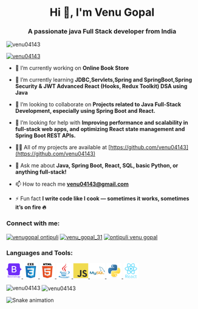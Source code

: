 <h1 align="center">Hi 👋, I'm Venu Gopal</h1>
<h3 align="center">A passionate java Full Stack developer from India</h3>

<p align="left"> <img src="https://komarev.com/ghpvc/?username=venu04143&label=Profile%20views&color=0e75b6&style=flat" alt="venu04143" /> </p>

<p align="left"> <a href="https://github.com/ryo-ma/github-profile-trophy"><img src="https://github-profile-trophy.vercel.app/?username=venu04143" alt="venu04143" /></a> </p>

- 🔭 I’m currently working on **Online Book Store**

- 🌱 I’m currently learning **JDBC,Servlets,Spring and SpringBoot,Spring Security & JWT Advanced React (Hooks, Redux Toolkit) DSA using Java**

- 👯 I’m looking to collaborate on **Projects related to Java Full-Stack Development, especially using Spring Boot and React.**

- 🤝 I’m looking for help with **Improving performance and scalability in full-stack web apps, and optimizing React state management and Spring Boot REST APIs.**

- 👨‍💻 All of my projects are available at [https://github.com/venu04143](https://github.com/venu04143)

- 💬 Ask me about **Java, Spring Boot, React, SQL, basic Python, or anything full-stack!**

- 📫 How to reach me **venu04143@gmail.com**

- ⚡ Fun fact **I write code like I cook — sometimes it works, sometimes it’s on fire 🔥**

<h3 align="left">Connect with me:</h3>
<p align="left">
<a href="https://linkedin.com/in/venugopal ontipuli" target="blank"><img align="center" src="https://raw.githubusercontent.com/rahuldkjain/github-profile-readme-generator/master/src/images/icons/Social/linked-in-alt.svg" alt="venugopal ontipuli" height="30" width="40" /></a>
<a href="https://instagram.com/venu_gopal_31" target="blank"><img align="center" src="https://raw.githubusercontent.com/rahuldkjain/github-profile-readme-generator/master/src/images/icons/Social/instagram.svg" alt="venu_gopal_31" height="30" width="40" /></a>
<a href="https://www.leetcode.com/ontipuli venu gopal" target="blank"><img align="center" src="https://raw.githubusercontent.com/rahuldkjain/github-profile-readme-generator/master/src/images/icons/Social/leet-code.svg" alt="ontipuli venu gopal" height="30" width="40" /></a>
</p>

<h3 align="left">Languages and Tools:</h3>
<p align="left"> <a href="https://getbootstrap.com" target="_blank" rel="noreferrer"> <img src="https://raw.githubusercontent.com/devicons/devicon/master/icons/bootstrap/bootstrap-plain-wordmark.svg" alt="bootstrap" width="40" height="40"/> </a> <a href="https://www.w3schools.com/css/" target="_blank" rel="noreferrer"> <img src="https://raw.githubusercontent.com/devicons/devicon/master/icons/css3/css3-original-wordmark.svg" alt="css3" width="40" height="40"/> </a> <a href="https://www.w3.org/html/" target="_blank" rel="noreferrer"> <img src="https://raw.githubusercontent.com/devicons/devicon/master/icons/html5/html5-original-wordmark.svg" alt="html5" width="40" height="40"/> </a> <a href="https://www.java.com" target="_blank" rel="noreferrer"> <img src="https://raw.githubusercontent.com/devicons/devicon/master/icons/java/java-original.svg" alt="java" width="40" height="40"/> </a> <a href="https://developer.mozilla.org/en-US/docs/Web/JavaScript" target="_blank" rel="noreferrer"> <img src="https://raw.githubusercontent.com/devicons/devicon/master/icons/javascript/javascript-original.svg" alt="javascript" width="40" height="40"/> </a> <a href="https://www.mysql.com/" target="_blank" rel="noreferrer"> <img src="https://raw.githubusercontent.com/devicons/devicon/master/icons/mysql/mysql-original-wordmark.svg" alt="mysql" width="40" height="40"/> </a> <a href="https://www.python.org" target="_blank" rel="noreferrer"> <img src="https://raw.githubusercontent.com/devicons/devicon/master/icons/python/python-original.svg" alt="python" width="40" height="40"/> </a> <a href="https://reactjs.org/" target="_blank" rel="noreferrer"> <img src="https://raw.githubusercontent.com/devicons/devicon/master/icons/react/react-original-wordmark.svg" alt="react" width="40" height="40"/> </a> </p>

<p><img align="left" src="https://github-readme-stats.vercel.app/api/top-langs?username=venu04143&show_icons=true&locale=en&layout=compact" alt="venu04143" /></p>

<p>&nbsp;<img align="center" src="https://github-readme-stats.vercel.app/api?username=venu04143&show_icons=true&locale=en" alt="venu04143" /></p> 

<img src="https://raw.githubusercontent.com/venu04143/venu04143/output/snake.svg" alt="Snake animation" />

